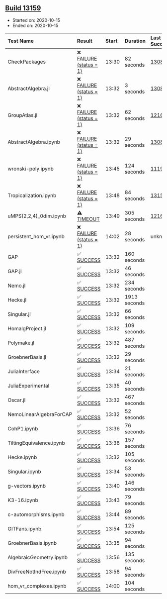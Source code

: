 ## [Build 13159](https://oscarci.mathematik.uni-kl.de/job/oscar/13159/)

* Started on: 2020-10-15
* Ended on: 2020-10-15

| Test Name    | Result | Start | Duration | Last Success | First Failure |
|:-------------|:-------|:------|:---------|:-------------|:--------------|
| CheckPackages | ❌ [FAILURE (status = 1)](https://oscarci.mathematik.uni-kl.de/job/oscar/13159/artifact/logs/build-13159/CheckPackages.log) | 13:30 | 82 seconds | [13085](https://oscarci.mathematik.uni-kl.de/job/oscar/13085/) | [13086](https://oscarci.mathematik.uni-kl.de/job/oscar/13086/) |
| AbstractAlgebra.jl | ❌ [FAILURE (status = 1)](https://oscarci.mathematik.uni-kl.de/job/oscar/13159/artifact/logs/build-13159/AbstractAlgebra.jl.log) | 13:32 | 3 seconds | [13085](https://oscarci.mathematik.uni-kl.de/job/oscar/13085/) | [13086](https://oscarci.mathematik.uni-kl.de/job/oscar/13086/) |
| GroupAtlas.jl | ❌ [FAILURE (status = 1)](https://oscarci.mathematik.uni-kl.de/job/oscar/13159/artifact/logs/build-13159/GroupAtlas.jl.log) | 13:32 | 62 seconds | [12167](https://oscarci.mathematik.uni-kl.de/job/oscar/12167/) | [12168](https://oscarci.mathematik.uni-kl.de/job/oscar/12168/) |
| AbstractAlgebra.ipynb | ❌ [FAILURE (status = 1)](https://oscarci.mathematik.uni-kl.de/job/oscar/13159/artifact/logs/build-13159/AbstractAlgebra.ipynb.log) | 13:32 | 29 seconds | [13085](https://oscarci.mathematik.uni-kl.de/job/oscar/13085/) | [13086](https://oscarci.mathematik.uni-kl.de/job/oscar/13086/) |
| wronski-poly.ipynb | ❌ [FAILURE (status = 1)](https://oscarci.mathematik.uni-kl.de/job/oscar/13159/artifact/logs/build-13159/wronski-poly.ipynb.log) | 13:45 | 124 seconds | [11192](https://oscarci.mathematik.uni-kl.de/job/oscar/11192/) | [11193](https://oscarci.mathematik.uni-kl.de/job/oscar/11193/) |
| Tropicalization.ipynb | ❌ [FAILURE (status = 1)](https://oscarci.mathematik.uni-kl.de/job/oscar/13159/artifact/logs/build-13159/Tropicalization.ipynb.log) | 13:48 | 84 seconds | [13158](https://oscarci.mathematik.uni-kl.de/job/oscar/13158/) | [13159](https://oscarci.mathematik.uni-kl.de/job/oscar/13159/) |
| uMPS(2,2,4)_0dim.ipynb | ⚠ [TIMEOUT](https://oscarci.mathematik.uni-kl.de/job/oscar/13159/artifact/logs/build-13159/uMPS-2-2-4-_0dim.ipynb.log) | 13:49 | 305 seconds | [12167](https://oscarci.mathematik.uni-kl.de/job/oscar/12167/) | [12168](https://oscarci.mathematik.uni-kl.de/job/oscar/12168/) |
| persistent_hom_vr.ipynb | ❌ [FAILURE (status = 1)](https://oscarci.mathematik.uni-kl.de/job/oscar/13159/artifact/logs/build-13159/persistent_hom_vr.ipynb.log) | 14:02 | 28 seconds | unknown | unknown |
| GAP | ✅ [SUCCESS](https://oscarci.mathematik.uni-kl.de/job/oscar/13159/artifact/logs/build-13159/GAP.log) | 13:32 | 160 seconds |  |  |
| GAP.jl | ✅ [SUCCESS](https://oscarci.mathematik.uni-kl.de/job/oscar/13159/artifact/logs/build-13159/GAP.jl.log) | 13:32 | 46 seconds |  |  |
| Nemo.jl | ✅ [SUCCESS](https://oscarci.mathematik.uni-kl.de/job/oscar/13159/artifact/logs/build-13159/Nemo.jl.log) | 13:32 | 234 seconds |  |  |
| Hecke.jl | ✅ [SUCCESS](https://oscarci.mathematik.uni-kl.de/job/oscar/13159/artifact/logs/build-13159/Hecke.jl.log) | 13:32 | 1913 seconds |  |  |
| Singular.jl | ✅ [SUCCESS](https://oscarci.mathematik.uni-kl.de/job/oscar/13159/artifact/logs/build-13159/Singular.jl.log) | 13:32 | 66 seconds |  |  |
| HomalgProject.jl | ✅ [SUCCESS](https://oscarci.mathematik.uni-kl.de/job/oscar/13159/artifact/logs/build-13159/HomalgProject.jl.log) | 13:32 | 109 seconds |  |  |
| Polymake.jl | ✅ [SUCCESS](https://oscarci.mathematik.uni-kl.de/job/oscar/13159/artifact/logs/build-13159/Polymake.jl.log) | 13:32 | 487 seconds |  |  |
| GroebnerBasis.jl | ✅ [SUCCESS](https://oscarci.mathematik.uni-kl.de/job/oscar/13159/artifact/logs/build-13159/GroebnerBasis.jl.log) | 13:32 | 29 seconds |  |  |
| JuliaInterface | ✅ [SUCCESS](https://oscarci.mathematik.uni-kl.de/job/oscar/13159/artifact/logs/build-13159/JuliaInterface.log) | 13:34 | 21 seconds |  |  |
| JuliaExperimental | ✅ [SUCCESS](https://oscarci.mathematik.uni-kl.de/job/oscar/13159/artifact/logs/build-13159/JuliaExperimental.log) | 13:35 | 40 seconds |  |  |
| Oscar.jl | ✅ [SUCCESS](https://oscarci.mathematik.uni-kl.de/job/oscar/13159/artifact/logs/build-13159/Oscar.jl.log) | 13:32 | 467 seconds |  |  |
| NemoLinearAlgebraForCAP | ✅ [SUCCESS](https://oscarci.mathematik.uni-kl.de/job/oscar/13159/artifact/logs/build-13159/NemoLinearAlgebraForCAP.log) | 13:32 | 52 seconds |  |  |
| CohP1.ipynb | ✅ [SUCCESS](https://oscarci.mathematik.uni-kl.de/job/oscar/13159/artifact/logs/build-13159/CohP1.ipynb.log) | 13:36 | 76 seconds |  |  |
| TiltingEquivalence.ipynb | ✅ [SUCCESS](https://oscarci.mathematik.uni-kl.de/job/oscar/13159/artifact/logs/build-13159/TiltingEquivalence.ipynb.log) | 13:38 | 157 seconds |  |  |
| Hecke.ipynb | ✅ [SUCCESS](https://oscarci.mathematik.uni-kl.de/job/oscar/13159/artifact/logs/build-13159/Hecke.ipynb.log) | 13:32 | 105 seconds |  |  |
| Singular.ipynb | ✅ [SUCCESS](https://oscarci.mathematik.uni-kl.de/job/oscar/13159/artifact/logs/build-13159/Singular.ipynb.log) | 13:34 | 53 seconds |  |  |
| g-vectors.ipynb | ✅ [SUCCESS](https://oscarci.mathematik.uni-kl.de/job/oscar/13159/artifact/logs/build-13159/g-vectors.ipynb.log) | 13:40 | 146 seconds |  |  |
| K3-16.ipynb | ✅ [SUCCESS](https://oscarci.mathematik.uni-kl.de/job/oscar/13159/artifact/logs/build-13159/K3-16.ipynb.log) | 13:43 | 79 seconds |  |  |
| c-automorphisms.ipynb | ✅ [SUCCESS](https://oscarci.mathematik.uni-kl.de/job/oscar/13159/artifact/logs/build-13159/c-automorphisms.ipynb.log) | 13:44 | 89 seconds |  |  |
| GITFans.ipynb | ✅ [SUCCESS](https://oscarci.mathematik.uni-kl.de/job/oscar/13159/artifact/logs/build-13159/GITFans.ipynb.log) | 13:54 | 125 seconds |  |  |
| GroebnerBasis.ipynb | ✅ [SUCCESS](https://oscarci.mathematik.uni-kl.de/job/oscar/13159/artifact/logs/build-13159/GroebnerBasis.ipynb.log) | 13:35 | 94 seconds |  |  |
| AlgebraicGeometry.ipynb | ✅ [SUCCESS](https://oscarci.mathematik.uni-kl.de/job/oscar/13159/artifact/logs/build-13159/AlgebraicGeometry.ipynb.log) | 13:56 | 135 seconds |  |  |
| DivFreeNotIndFree.ipynb | ✅ [SUCCESS](https://oscarci.mathematik.uni-kl.de/job/oscar/13159/artifact/logs/build-13159/DivFreeNotIndFree.ipynb.log) | 13:58 | 94 seconds |  |  |
| hom_vr_complexes.ipynb | ✅ [SUCCESS](https://oscarci.mathematik.uni-kl.de/job/oscar/13159/artifact/logs/build-13159/hom_vr_complexes.ipynb.log) | 14:00 | 104 seconds |  |  |
